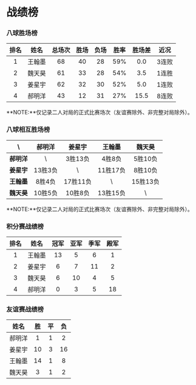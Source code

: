 # 战绩榜

### 八球胜场榜

| 排名 | 姓名   | 总场次 | 胜场 | 负场 | 胜率  | 胜场差 | 近况  |
| :--: | :---: | :---: | :--: | :--: | :--: | :---: | :---: |
| 1    | 王翰墨 | 68    | 40   | 28   | 59%  | 0.0   | 3连败 |
| 2    | 魏天昊 | 61    | 33   | 28   | 54%  | 3.5   | 1连胜 |
| 3    | 姜星宇 | 62    | 32   | 30   | 52%  | 5.0   | 1连败 |
| 4    | 郝明洋 | 43    | 12   | 31   | 27%  | 15.5  | 8连败 |

**NOTE:**仅记录二人对局的正式比赛场次（友谊赛除外、非完整对局除外）。

### 八球相互胜场榜

|    **\\**   | 郝明洋  | 姜星宇   | 王翰墨   | 魏天昊   |
| :--------: | :-----: | :------: | :------: | :-----: |
| **郝明洋** |   \\     | 3胜13负  | 4胜8负   | 5胜10负  |
| **姜星宇** | 13胜3负  |   \\     | 11胜17负 | 8胜10负  |
| **王翰墨** | 8胜4负   | 17胜11负 |   \\     | 15胜13负 |
| **魏天昊** | 10胜5负  | 10胜8负  | 13胜15负 |   \\     |

**NOTE:**仅记录二人对局的正式比赛场次（友谊赛除外、非完整对局除外）。

### 积分赛战绩榜

| 排名 | 姓名   | 冠军 | 亚军 | 季军 | 殿军 |
| :--: | :----: | :--: | :-: | :-: | :-: |
| 1    | 王翰墨 | 13   | 5   | 6   | 1   |
| 2    | 姜星宇 | 6    | 7   | 11  | 2   |
| 3    | 魏天昊 | 6    | 10  | 4   | 5   |
| 4    | 郝明洋 | 0    | 3   | 5   | 18  |

### 友谊赛战绩榜

| 姓名   | 胜   | 平   | 负   |
| :---: | :--: | :--: | :--: |
| 郝明洋 |  1   |  1   |  2   |
| 姜星宇 |  10  |  3   |  16  |
| 王翰墨 |  14  |  1   |  8   |
| 魏天昊 |  3   |  1   |  2   |
